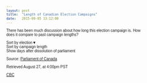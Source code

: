 ```yaml
---
layout: post
title:  "Length of Canadian Election Campaigns"
date:   2015-09-05 13:12:00
---
```


There has been much discussion about how long this election campaign is. How does it compare to past campaign lengths?

<style>

body {
  font: 10px sans-serif;
}

.axis path,
.axis line {
  fill: none;
  stroke: #000;
  shape-rendering: crispEdges;
}

.bar {
  fill: steelblue;
}

.x.axis path {
  display: none;
}

.selected:after {
  content: "\0025BC";
}

</style>

<div class="controls">
	<div class="sorting">
		<div class="sortOpt selected" data-key="Election">Sort by election</div>
		<div class="sortOpt" data-key="Length">Sort by campaign length</div>
	</div>
	<div class="showDissolution">Show days after dissolution of parliament</div>
</div>
<div class="chart"></div>

<script src="http://d3js.org/d3.v3.min.js"></script>
<!--<script src="{{ site.baseurl }}/d3.min.js"></script>-->
<script>
var margin = {top: 80, right: 20, bottom: 30, left: 40},
    width = 800 - margin.left - margin.right,
    height = 500 - margin.top - margin.bottom;

var x = d3.scale.ordinal()
    .rangeRoundBands([0, width], .1);

var y = d3.scale.linear()
    .rangeRound([height, 0]);

var color = d3.scale.ordinal()
    .range(["#bd0026", "#f03b20", "#fd8d3c", "#fecc5c", "#ffffb2", "#d0743c", "#ff8c00"]);

var xAxis = d3.svg.axis()
    .scale(x)
    .orient("bottom");

var yAxis = d3.svg.axis()
    .scale(y)
    .orient("left")
    .tickFormat(d3.format(".2s"));

var svg = d3.select(".chart").append("svg")
    .attr("width", width + margin.left + margin.right)
    .attr("height", height + margin.top + margin.bottom)
  .append("g")
    .attr("transform", "translate(" + margin.left + "," + margin.top + ")")
	.attr("class", "bars");
	
var sortOption = "d";

var showDissolution = 0;
var first = 0;

generateChart();

d3.selectAll(".showDissolution")
.on("click", dissolution);

function dissolution() {
	showDissolution = (showDissolution == 0) ? 1 : 0;
	d3.select("g.bars").selectAll( "g" ).remove(); 
	generateChart();
}

function generateChart() {
d3.csv("{{ site.baseurl }}/data/data.csv", function(error, data) {
  if (error) throw error;

  if (!showDissolution) {
  var color = d3.scale.ordinal()
      .range(["#f03b20", "#fd8d3c", "#fecc5c", "#ffffb2", "#d0743c", "#ff8c00"]);
	  color.domain(d3.keys(data[0]).filter(function(key) { return (key !== "Election" && key !== "Days after dissolution"); }));
  } else {
  var color = d3.scale.ordinal()
      .range(["#bd0026", "#f03b20", "#fd8d3c", "#fecc5c", "#ffffb2", "#d0743c", "#ff8c00"]);
  	color.domain(d3.keys(data[0]).filter(function(key) { return key !== "Election"; }));
  }

	// Assign new data types
  data.forEach(function(d) {
    var y0 = 0;
    d.lengths = color.domain().map(function(name) { return {name: name, y0: y0, y1: y0 += +d[name]}; });
    d.total = d.lengths[d.lengths.length - 1].y1;
  });

  if (sortOption === "election") {
	  data.sort(function(a, b) { return b.Election - a.Election; });
  } else {
  	  data.sort(function(a, b) { return b.total - a.total; });
  }

  x.domain(data.map(function(d) { return d.Election; }));
  y.domain([0, d3.max(data, function(d) { return d.total; })]);

  // X axis
  svg.append("g")
      .attr("class", "x axis")
      .attr("transform", "translate(0," + height + ")")
      .call(xAxis);

  // Y axis
  svg.append("g")
      .attr("class", "y axis")
      .call(yAxis)
    .append("text")
      .attr("transform", "rotate(-90)")
      .attr("y", 6)
      .attr("dy", ".71em")
      .style("text-anchor", "end")
      .text("Days");

  // Create state data, align it horizontally
  var state = svg.selectAll(".state")
      .data(data)
    .enter().append("g")
      .attr("class", "stateBar")
      .attr("transform", function(d) { return "translate(" + x(d.Election) + ",0)"; });

  // Position state data
  state.selectAll("rect")
      .data(function(d) { return d.lengths; })
    .enter().append("rect")
      .attr("width", x.rangeBand())
	  .attr("y", 0)
	  .attr("height", 0)
      .style("fill", function(d) { return color(d.name); })
	  .attr("class", "databar");
  
  // Create bar labels
  state.append("text")
	  .attr("x", 2)
	  .attr("y", 0)
	  .text(function(d) { return d.total; });
  
  state.transition()
	  .delay(function(d, i) {return i * 8})
	  .selectAll("rect")
	  .attr("y", function(d) {  return y(d.y1); })
	  .attr("height", function(d) { return y(d.y0) - y(d.y1); });
  
  state.transition()
	  .delay(function(d, i) {return i * 8})
	  .selectAll("text")
  	  .attr("y", function(d) { return y(d.total) - 5; });

  // Create legend groups
  var legend = svg.selectAll(".legend")
      .data(color.domain().slice().reverse())
    .enter().append("g")
      .attr("class", "legend")
      .attr("transform", function(d, i) { return "translate(0," + i * 20 + ")"; });

  // Draw legend boxes
  legend.append("rect")
      .attr("x", width - 18)
      .attr("width", 18)
      .attr("height", 18)
      .style("fill", color);

  // Draw legend text
  legend.append("text")
      .attr("x", width - 24)
      .attr("y", 9)
      .attr("dy", ".35em")
      .style("text-anchor", "end")
      .text(function(d) { return d; });

  // The arrow that controls sorting
  var columnLabel = d3.selectAll(".sortOpt")
      .datum(function() { return this.getAttribute("data-key"); })
      .on("click", clicked);
	  
  function clicked(key) {
	  if (key === "Election") {
		  data.sort(function(a, b) { return b.Election - a.Election; });
	  } else {
		  data.sort(function(a, b) { return b.total - a.total; });
	  }

	  x.domain(data.map(function(d) { return d.Election; }));

	  state.transition()
		  .delay(function(d) {return d.Election * 8})
		  .attr("transform", function(d) { return "translate(" + x(d.Election) + ",0)"; });

	  svg.selectAll("g.x.axis")
		  .transition()
		  .delay(function(d) {return 5;})
          .call(xAxis);

  }

});
}

</script>


Source: [Parliament of Canada](http://www.parl.gc.ca/about/parliament/PARLINFO/infography/LengthFederalElection-e.htm)

Retrieved August 27, at 4:00pm PST

[CBC](http://www.cbc.ca/news/politics/canada-election-2015-stephen-harper-confirms-start-of-11-week-federal-campaign-1.3175136)

